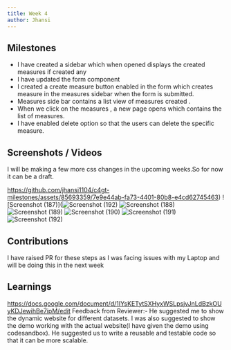 ```yaml
---
title: Week 4
author: Jhansi
---
```


## Milestones
- I have created a sidebar which when opened displays the created measures if created any
- I have updated the form component
- I created a create measure button enabled in the form which creates measure in the measures sidebar when the form is submitted.
- Measures side bar contains a list view of measures created .
- When we click on the measures , a new page opens which contains the list of measures.
- I have enabled delete option so that the users can delete the specific measure.

## Screenshots / Videos 

I will be making a few more css changes in the upcoming weeks.So for now it can be a draft.

https://github.com/jhansi1104/c4gt-milestones/assets/85693359/7e9e44ab-fa73-4401-80b8-e4cd62745463)
![Screenshot (187)](![Screenshot (192)](https://github.com/jhansi1104/c4gt-milestones/assets/85693359/713307a0-0107-45fc-95ff-b95d509966a5)
![Screenshot (188)](https://github.com/jhansi1104/c4gt-milestones/assets/85693359/5f339c73-fd90-4c51-835d-c96c55ec4d9e)
![Screenshot (189)](https://github.com/jhansi1104/c4gt-milestones/assets/85693359/da813d92-221a-4756-93e5-420daf69538c)
![Screenshot (190)](https://github.com/jhansi1104/c4gt-milestones/assets/85693359/6c6115ef-e14b-4068-b1f7-7ef084242eb4)
![Screenshot (191)](https://github.com/jhansi1104/c4gt-milestones/assets/85693359/840e4bae-54cc-4959-9900-048f70d8c756)
![Screenshot (192)](https://github.com/jhansi1104/c4gt-milestones/assets/85693359/5d0f7fc6-424d-4054-8d6c-6f1437f55cb6)



## Contributions
I have raised PR for these steps as I was facing issues with my Laptop and will be doing this in the next week

## Learnings
https://docs.google.com/document/d/1IYsKETytSXHyxWSLpsjvJnLdBzkOUyKDJewihBe7ipM/edit
Feedback from Reviewer:-
He suggested me to show the dynamic website for different datasets.
I was also suggested to show the demo working with the actual website(I have given the demo using codesandbox).
He suggested us to write a reusable and testable code so that it can be more scalable.
